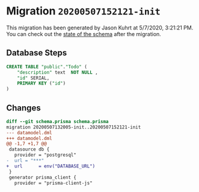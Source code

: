 # Migration `20200507152121-init`

This migration has been generated by Jason Kuhrt at 5/7/2020, 3:21:21 PM.
You can check out the [state of the schema](./schema.prisma) after the migration.

## Database Steps

```sql
CREATE TABLE "public"."Todo" (
    "description" text  NOT NULL ,
    "id" SERIAL,
    PRIMARY KEY ("id")
) 
```

## Changes

```diff
diff --git schema.prisma schema.prisma
migration 20200507132005-init..20200507152121-init
--- datamodel.dml
+++ datamodel.dml
@@ -1,7 +1,7 @@
 datasource db {
   provider = "postgresql"
-  url = "***"
+  url      = env("DATABASE_URL")
 }
 generator prisma_client {
   provider = "prisma-client-js"
```


